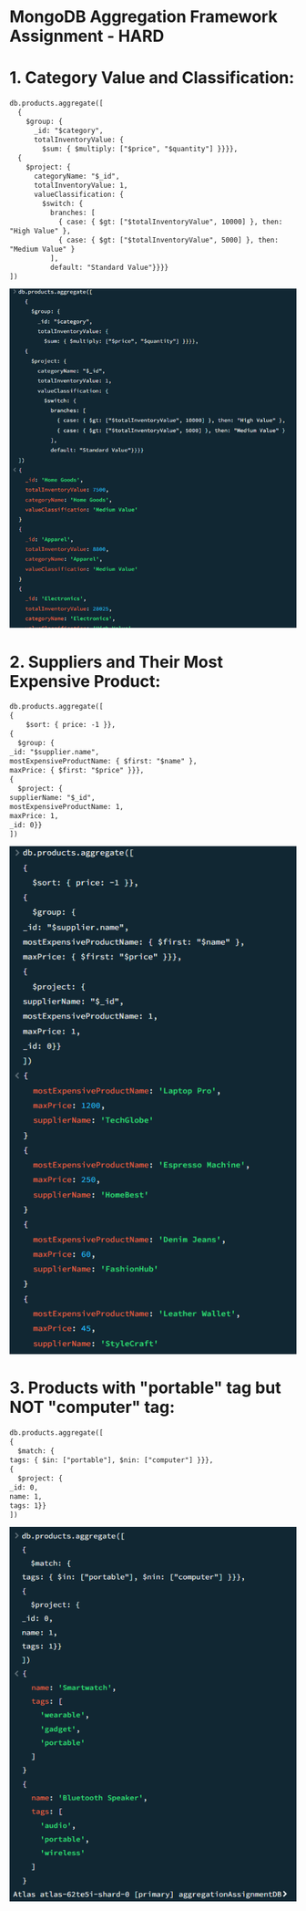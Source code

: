 # MongoDB Aggregation Framework Assignment - HARD

# 1. Category Value and Classification:
```
db.products.aggregate([
  {
    $group: {
      _id: "$category",
      totalInventoryValue: {
        $sum: { $multiply: ["$price", "$quantity"] }}}},
  {
    $project: {
      categoryName: "$_id",
      totalInventoryValue: 1,
      valueClassification: {
        $switch: {
          branches: [
            { case: { $gt: ["$totalInventoryValue", 10000] }, then: "High Value" },
            { case: { $gt: ["$totalInventoryValue", 5000] }, then: "Medium Value" }
          ],
          default: "Standard Value"}}}}
])
```
![alt text](image.png)

# 2. Suppliers and Their Most Expensive Product:
```
db.products.aggregate([
{
	$sort: { price: -1 }},
{
  $group: {
_id: "$supplier.name",
mostExpensiveProductName: { $first: "$name" },
maxPrice: { $first: "$price" }}},
{
  $project: {
supplierName: "$_id",
mostExpensiveProductName: 1,
maxPrice: 1,
_id: 0}}
])
```
![alt text](image-1.png)

# 3. Products with "portable" tag but NOT "computer" tag:
```
db.products.aggregate([
{
  $match: {
tags: { $in: ["portable"], $nin: ["computer"] }}},
{
  $project: {
_id: 0,
name: 1,
tags: 1}}
])
```
![alt text](image-2.png)